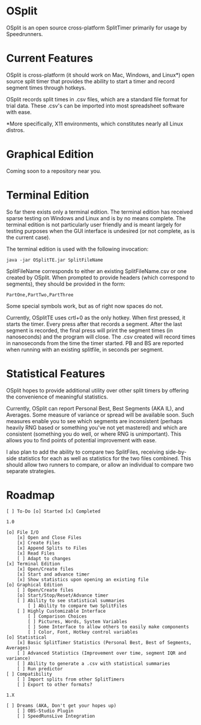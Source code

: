 OSplit
======

OSplit is an open source cross-platform SplitTimer primarily for usage by Speedrunners.

Current Features
================

OSplit is cross-platform (it should work on Mac, Windows, and Linux*) open source split timer that provides the ability to start a timer and record segment times through hotkeys.

OSplit records split times in .csv files, which are a standard file format for trial data. These .csv's can be imported into most spreadsheet software with ease.

*More specifically, X11 environments, which constitutes nearly all Linux distros.

Graphical Edition
=================

Coming soon to a repository near you.

Terminal Edition
================

So far there exists only a terminal edition. The terminal edition has received sparse testing on Windows and Linux and is by no means complete. The terminal edition is not particularly user friendly and is meant largely for testing purposes when the GUI interface is undesired (or not complete, as is the current case).

The terminal edition is used with the following invocation:

    java -jar OSplitTE.jar SplitFileName
    
SplitFileName corresponds to either an existing SplitFileName.csv or one created by OSplit. When prompted to provide headers (which correspond to segments), they should be provided in the form:

    PartOne,PartTwo,PartThree
    
Some special symbols work, but as of right now spaces do not.

Currently, OSplitTE uses crtl+0 as the only hotkey. When first pressed, it starts the timer. Every press after that records a segment. After the last segment is recorded, the final press will print the segment times (in nanoseconds) and the program will close.
The .csv created will record times in nanoseconds from the time the timer started. PB and BS are reported when running with an existing splitfile, in seconds per segment.

Statistical Features
====================

OSplit hopes to provide additional utility over other split timers by offering the convenience of meaningful statistics.

Currently, OSplit can report Personal Best, Best Segments (AKA IL), and Averages. Some measure of variance or spread will be available soon. Such measures enable you to see which segments are inconsistent (perhaps heavily RNG based or something you've not yet mastered) and which are consistent (something you do well, or where RNG is unimportant). This allows you to find points of potential improvement with ease.

I also plan to add the ability to compare two SplitFiles, receiving side-by-side statistics for each as well as statistics for the two files combined. This should allow two runners to compare, or allow an individual to compare two separate strategies.

Roadmap
=======

    [ ] To-Do [o] Started [x] Completed

    1.0

    [o] File I/O
        [x] Open and Close Files
        [x] Create Files
        [x] Append Splits to Files
        [x] Read Files
        [ ] Adapt to changes
    [x] Terminal Edition
        [x] Open/Create files
        [x] Start and advance timer
        [x] Show statistics upon opening an existing file
    [o] Graphical Edition
        [ ] Open/Create files
        [o] Start/Stop/Reset/Advance timer
        [ ] Ability to see statistical summaries
            [ ] Ability to compare two SplitFiles
        [ ] Highly Customizable Interface
            [ ] Comparison Choices
            [ ] Pictures, Words, System Variables
            [ ] Some Interface to allow others to easily make components
            [ ] Color, Font, Hotkey control variables
    [o] Statistical
        [x] Basic SplitTimer Statistics (Personal Best, Best of Segments, Averages)
        [ ] Advanced Statistics (Improvement over time, segment IQR and variance)
        [ ] Ability to generate a .csv with statistical summaries
        [ ] Run predictor
    [ ] Compatibility
        [ ] Import splits from other SplitTimers
        [ ] Export to other formats?

    1.X

    [ ] Dreams (AKA, Don't get your hopes up)
        [ ] OBS-Studio Plugin
        [ ] SpeedRunsLive Integration
